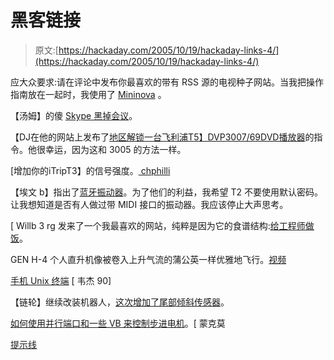 # 黑客链接

> 原文:[https://hackaday.com/2005/10/19/hackaday-links-4/](https://hackaday.com/2005/10/19/hackaday-links-4/)

应大众要求:请在评论中发布你最喜欢的带有 RSS 源的电视种子网站。当我把操作指南放在一起时，我使用了 [Mininova](http://www.mininova.org) 。

【汤姆】的傻 [Skype 黑掉会议](http://www.zunta.org/blog/archives/004658.php)。

【DJ在他的网站上发布了[地区解锁一台飞利浦T5】DVP3007/69DVD播放器](http://blogs.nagwani.in/?p=4)的指令。他很幸运，因为这和 3005 的方法一样。

[增加你的iTripT3】的信号强度。[ chphilli](http://www.spymac.com/forums/showthread.php?threadid=198341&curr=0)

【埃文 b】指出了[蓝牙振动器](http://wiredblogs.tripod.com/sex/index.blog?entry_id=1255025)。为了他们的利益，我希望 T2 不要使用默认密码。让我想知道是否有人做过带 MIDI 接口的振动器。我应该停止大声思考。

[ Willb 3 rg 发来了一个我最喜欢的网站，纯粹是因为它的食谱结构:[给工程师做饭](http://www.cookingforengineers.com/)。

GEN H-4 个人直升机像被卷入上升气流的蒲公英一样优雅地飞行。[视频](http://www.gen-corp.jp/Sozai/photo/Sun_n_fun01/Default.wmv)

[手机 Unix 终端](http://freshmeat.net/projects/cuts/) [ 韦杰 90]

【链轮】继续改装机器人，[这次增加了尾部倾斜传感器](http://www.upnaway.com/%7Eterraform/index.html)。

[如何使用并行端口和一些 VB 来控制步进电机](http://www.codeproject.com/vbscript/Stepper_Motor_Control.asp)。[ 蒙克莫

[提示线](http://www.hackaday.com/tips)